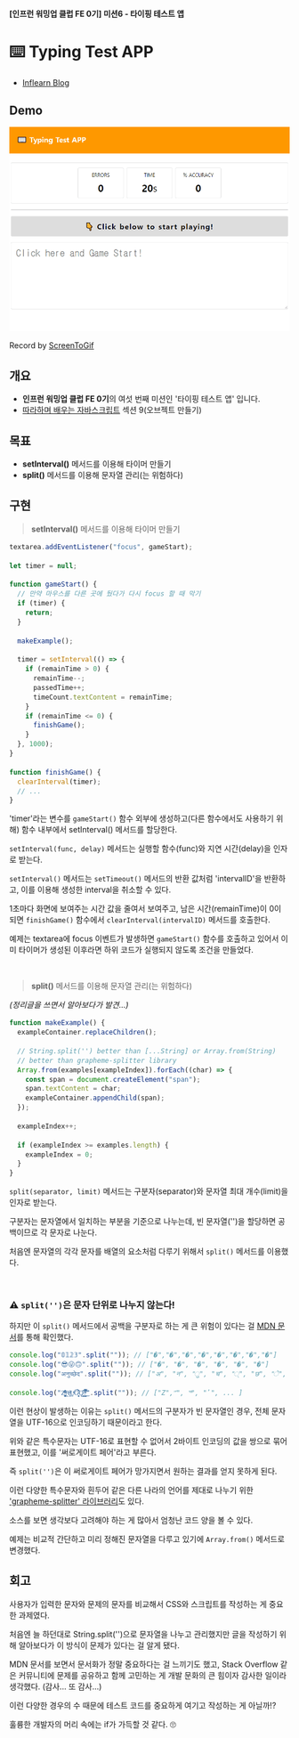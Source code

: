 #### [인프런 워밍업 클럽 FE 0기] 미션6 - 타이핑 테스트 앱

# ⌨️ Typing Test APP

- [Inflearn Blog](https://www.inflearn.com/blogs/6967)

## Demo

![Alt text](/7-typing-test-app/src/img/typing-test-app.gif)

Record by [ScreenToGif](https://www.screentogif.com/)

## 개요

- **인프런 워밍업 클럽 FE 0기**의 여섯 번째 미션인 '타이핑 테스트 앱' 입니다.
- [따라하며 배우는 자바스크립트](https://www.inflearn.com/course/따라하며-배우는-자바스크립트) 섹션 9(오브젝트 만들기)

## 목표

- **setInterval()** 메서드를 이용해 타이머 만들기
- **split()** 메서드를 이용해 문자열 관리(는 위험하다)

## 구현

> **setInterval()** 메서드를 이용해 타이머 만들기

```javascript
textarea.addEventListener("focus", gameStart);

let timer = null;

function gameStart() {
  // 만약 마우스를 다른 곳에 뒀다가 다시 focus 할 때 막기
  if (timer) {
    return;
  }

  makeExample();

  timer = setInterval(() => {
    if (remainTime > 0) {
      remainTime--;
      passedTime++;
      timeCount.textContent = remainTime;
    }
    if (remainTime <= 0) {
      finishGame();
    }
  }, 1000);
}

function finishGame() {
  clearInterval(timer);
  // ...
}
```

'timer'라는 변수를 `gameStart()` 함수 외부에 생성하고(다른 함수에서도 사용하기 위해) 함수 내부에서 setInterval() 메서드를 할당한다.

`setInterval(func, delay)` 메서드는 실행할 함수(func)와 지연 시간(delay)을 인자로 받는다.

`setInterval()` 메서드는 `setTimeout()` 메서드의 반환 값처럼 'intervalID'을 반환하고, 이를 이용해 생성한 interval을 취소할 수 있다.

1초마다 화면에 보여주는 시간 값을 줄여서 보여주고, 남은 시간(remainTime)이 0이 되면 `finishGame()` 함수에서 `clearInterval(intervalID)` 메서드를 호출한다.

예제는 textarea에 focus 이벤트가 발생하면 `gameStart()` 함수를 호출하고 있어서 이미 타이머가 생성된 이후라면 하위 코드가 실행되지 않도록 조건을 만들었다.

<br />

> **split()** 메서드를 이용해 문자열 관리(는 위험하다)

<i>(정리글을 쓰면서 알아보다가 발견...)</i>

```javascript
function makeExample() {
  exampleContainer.replaceChildren();

  // String.split('') better than [...String] or Array.from(String)
  // better than grapheme-splitter library
  Array.from(examples[exampleIndex]).forEach((char) => {
    const span = document.createElement("span");
    span.textContent = char;
    exampleContainer.appendChild(span);
  });

  exampleIndex++;

  if (exampleIndex >= examples.length) {
    exampleIndex = 0;
  }
}
```

`split(separator, limit)` 메서드는 구분자(separator)와 문자열 최대 개수(limit)을 인자로 받는다.

구분자는 문자열에서 일치하는 부분을 기준으로 나누는데, 빈 문자열('')을 할당하면 공백이므로 각 문자로 나눈다.

처음엔 문자열의 각각 문자를 배열의 요소처럼 다루기 위해서 `split()` 메서드를 이용했다.

<br />

### ⚠️ `split('')`은 문자 단위로 나누지 않는다!

하지만 이 `split()` 메서드에서 공백을 구분자로 하는 게 큰 위험이 있다는 걸 [MDN 문서](https://developer.mozilla.org/ko/docs/Web/JavaScript/Reference/Global_Objects/String/split#%EA%B5%AC%EB%AC%B8)를 통해 확인했다.

```javascript
console.log("𝟘𝟙𝟚𝟛".split("")); // ["�","�","�","�","�","�","�","�"]
console.log("😎😜🙃".split("")); // ["�", "�", "�", "�", "�", "�"]
console.log("अनुच्छेद".split("")); // ["अ", "न", "ु", "च", "्", "छ", "े", "द"]

console.log("Z͑ͫ̓ͪ̂ͫ̽͏̴̙̤̞͉͚̯̞̠͍A̴̵̜̰͔ͫ͗͢L̠ͨͧͩ͘G̴̻͈͍͔̹̑͗̎̅͛́Ǫ̵̹̻̝̳͂̌̌͘!͖̬̰̙̗̿̋ͥͥ̂ͣ̐́́͜͞".split("")); // ["Z","͑", "ͫ", "̓", ... ]
```

이런 현상이 발생하는 이유는 `split()` 메서드의 구분자가 빈 문자열인 경우, 전체 문자열을 UTF-16으로 인코딩하기 때문이라고 한다.

위와 같은 특수문자는 UTF-16로 표현할 수 없어서 2바이트 인코딩의 값을 쌍으로 묶어 표현했고, 이를 '써로게이트 페어'라고 부른다.

즉 `split('')`은 이 써로게이트 페어가 망가지면서 원하는 결과를 얻지 못하게 된다.

이런 다양한 특수문자와 흰두어 같은 다른 나라의 언어를 제대로 나누기 위한 ['grapheme-splitter' 라이브러리](https://github.com/orling/grapheme-splitter)도 있다.

소스를 보면 생각보다 고려해야 하는 게 많아서 엄청난 코드 양을 볼 수 있다.

예제는 비교적 간단하고 미리 정해진 문자열을 다루고 있기에 `Array.from()` 메서드로 변경했다.

## 회고

사용자가 입력한 문자와 문제의 문자를 비교해서 CSS와 스크립트를 작성하는 게 중요한 과제였다.

처음엔 늘 하던대로 String.split('')으로 문자열을 나누고 관리했지만 글을 작성하기 위해 알아보다가 이 방식이 문제가 있다는 걸 알게 됐다.

MDN 문서를 보면서 문서화가 정말 중요하다는 걸 느끼기도 했고, Stack Overflow 같은 커뮤니티에 문제를 공유하고 함께 고민하는 게 개발 문화의 큰 힘이자 감사한 일이라 생각했다. (감사... 또 감사...)

이런 다양한 경우의 수 때문에 테스트 코드를 중요하게 여기고 작성하는 게 아닐까!?

훌륭한 개발자의 머리 속에는 if가 가득할 것 같다. 🙄
